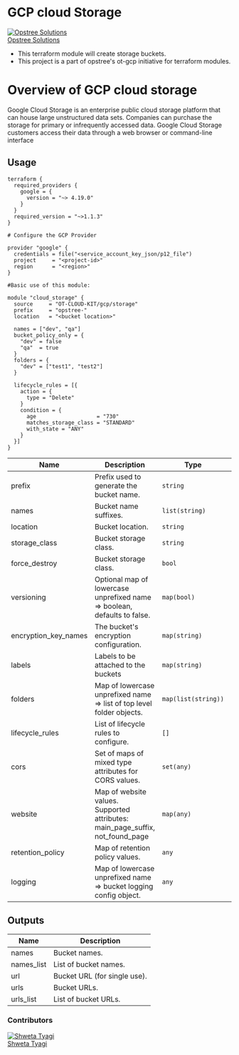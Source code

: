 # GCP cloud Storage

[![Opstree Solutions][opstree_avatar]][opstree_homepage]<br/>[Opstree Solutions][opstree_homepage] 

  [opstree_homepage]: https://opstree.github.io/
  [opstree_avatar]: https://img.cloudposse.com/150x150/https://github.com/opstree.png

  - This terraform module will create storage buckets.
  - This project is a part of opstree's ot-gcp initiative for terraform modules.

# Overview of GCP cloud storage
Google Cloud Storage is an enterprise public cloud storage platform that can house large unstructured data sets. Companies can purchase the storage for primary or infrequently accessed data. Google Cloud Storage customers access their data through a web browser or command-line interface

## Usage

```
terraform {
  required_providers {
    google = {
      version = "~> 4.19.0"
    }
  }
  required_version = "~>1.1.3"
}

# Configure the GCP Provider

provider "google" {
  credentials = file("<service_account_key_json/p12_file")
  project     = "<project-id>"
  region      = "<region>"
}

#Basic use of this module:

module "cloud_storage" {
  source     = "OT-CLOUD-KIT/gcp/storage"
  prefix     = "opstree-"
  location   = "<bucket location>"

  names = ["dev", "qa"]
  bucket_policy_only = {
    "dev" = false
    "qa"  = true
  }
  folders = {
    "dev" = ["test1", "test2"]
  }

  lifecycle_rules = [{
    action = {
      type = "Delete"
    }
    condition = {
      age                   = "730"
      matches_storage_class = "STANDARD"
      with_state = "ANY"
    }
  }]
}

```

| Name | Description | Type | Default | Required |
|------|-------------|------|---------|:--------:|
| prefix | Prefix used to generate the bucket name. | `string` | n/a | yes |
| names | Bucket name suffixes. | `list(string)` | n/a | yes |
| location | Bucket location. | `string` | n/a | no |
| storage_class | Bucket storage class. | `string` | `STANDARD` | no |
| force_destroy | Bucket storage class. | `bool` | `false` | no |
| versioning | Optional map of lowercase unprefixed name => boolean, defaults to false. | `map(bool)` | `{}` | no |
| encryption_key_names | The bucket's encryption configuration. | `map(string)` | n/a | no |
| labels | Labels to be attached to the buckets | `map(string)` | `{}` | no |
| folders | Map of lowercase unprefixed name => list of top level folder objects. | `map(list(string))` | `{}` | no |
| lifecycle\_rules | List of lifecycle rules to configure.| `[]` | no |
| cors | Set of maps of mixed type attributes for CORS values. | `set(any)` | `[]` | no |
| website | Map of website values. Supported attributes: main\_page\_suffix, not\_found\_page | `map(any)` | `{}` | no |
| retention\_policy | Map of retention policy values. | `any` | `{}` | no |
| logging | Map of lowercase unprefixed name => bucket logging config object. | `any` | `{}` | no |


## Outputs

| Name | Description |
|------|-------------|
| names | Bucket names. |
| names\_list | List of bucket names. |
| url | Bucket URL (for single use). |
| urls | Bucket URLs. |
| urls\_list | List of bucket URLs. |


### Contributors

[![Shweta Tyagi][shweta_avatar]][shweta_homepage]<br/>[Shweta Tyagi][shweta_homepage] 

  [shweta_homepage]: https://github.com/shwetatyagi-ot
  [shweta_avatar]: https://img.cloudposse.com/75x75/https://github.com/shwetatyagi-ot.png